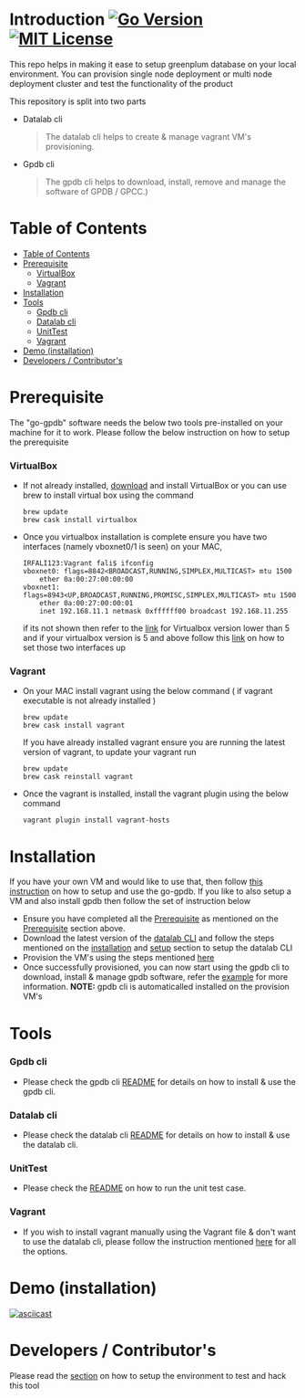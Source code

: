 # Introduction [![Go Version](https://img.shields.io/badge/go-v1.12.9-green.svg?style=flat-square)](https://golang.org/dl/) [![MIT License](https://img.shields.io/badge/License-MIT-red.svg?style=flat-square)](https://github.com/ielizaga/piv-go-gpdb/blob/master/LICENSE)

This repo helps in making it ease to setup greenplum database on your local environment. You can provision single node deployment or multi node deployment cluster and test the functionality of the product

This repository is split into two parts

+ Datalab cli 
    > The datalab cli helps to create & manage vagrant VM's provisioning.
+ Gpdb cli
    > The gpdb cli helps to download, install, remove and manage the software of GPDB / GPCC.)

    
Table of Contents
=================

   * [Table of Contents](#table-of-contents)
   * [Prerequisite](#prerequisite)
        * [VirtualBox](#virtualbox)
        * [Vagrant](#vagrant)
   * [Installation](#installation)
   * [Tools](#tools)
        * [Gpdb cli](#gpdb-cli)
        * [Datalab cli](#datalab-cli)
        * [UnitTest](#unittest)
        * [Vagrant](#vagrant-1)
   * [Demo (installation)](#demo-installation)
   * [Developers / Contributor's](#developers--contributors)


# Prerequisite

The "go-gpdb" software needs the below two tools pre-installed on your machine for it to work. Please follow the below instruction on how to setup the prerequisite

### VirtualBox

+ If not already installed, [download](http://download.virtualbox.org/virtualbox/5.1.22/VirtualBox-5.1.22-115126-OSX.dmg) and install VirtualBox or you can use brew to install virtual box using the command
    ```
    brew update
    brew cask install virtualbox
    ```
+ Once you virtualbox installation is complete ensure you have two interfaces (namely vboxnet0/1 is seen) on your MAC,
    ```
    IRFALI123:Vagrant fali$ ifconfig
    vboxnet0: flags=8842<BROADCAST,RUNNING,SIMPLEX,MULTICAST> mtu 1500
        ether 0a:00:27:00:00:00
    vboxnet1: flags=8943<UP,BROADCAST,RUNNING,PROMISC,SIMPLEX,MULTICAST> mtu 1500
        ether 0a:00:27:00:00:01
        inet 192.168.11.1 netmask 0xffffff00 broadcast 192.168.11.255
    ```
    if its not shown then refer to the [link](http://islandora.ca/content/fixing-missing-vboxnet0) for Virtualbox version lower than 5 and if your virtualbox version is 5 and above follow this [link](https://luppeng.wordpress.com/2017/07/17/enabling-virtualbox-host-only-adapter-on-mac-os-x/) on how to set those two interfaces up

### Vagrant

+ On your MAC install vagrant using the below command ( if vagrant executable is not already installed )
    ```
    brew update
    brew cask install vagrant
    ```
    If you have already installed vagrant ensure you are running the latest version of vagrant, to update your vagrant run
    ```
    brew update
    brew cask reinstall vagrant
    ```
+ Once the vagrant is installed, install the vagrant plugin using the below command

    ```
    vagrant plugin install vagrant-hosts
    ```

# Installation

If you have your own VM and would like to use that, then follow [this instruction](https://github.com/pivotal-gss/go-gpdb/blob/master/gpdb/INSTALL.md) on how to setup and use the go-gpdb. If you like to also setup a VM and also install gpdb then follow the set of instruction below

+ Ensure you have completed all the [Prerequisite](https://github.com/pivotal-gss/go-gpdb#prerequisite) as mentioned on the [Prerequisite](https://github.com/pivotal-gss/go-gpdb#prerequisite) section above.
+ Download the latest version of the [datalab CLI](https://github.com/pivotal-gss/go-gpdb/releases/latest) and follow the steps mentioned on the [installation](https://github.com/pivotal-gss/go-gpdb/tree/master/datalab#installation) and [setup](https://github.com/pivotal-gss/go-gpdb/tree/master/datalab#setup) section to setup the datalab CLI
+ Provision the VM's using the steps mentioned [here](https://github.com/pivotal-gss/go-gpdb/tree/master/datalab#create)
+ Once successfully provisioned, you can now start using the gpdb cli to download, install & manage gpdb software, refer the [example](https://github.com/pivotal-gss/go-gpdb/tree/master/gpdb#example) for more information. **NOTE:** gpdb cli is automaticalled installed on the provision VM's

# Tools
 
### Gpdb cli

+ Please check the gpdb cli [README](https://github.com/pivotal-gss/go-gpdb/blob/master/gpdb/README.md) for details on how to install & use the gpdb cli.

### Datalab cli

+ Please check the datalab cli [README](https://github.com/pivotal-gss/go-gpdb/blob/master/datalab/README.md) for details on how to install & use the datalab cli.

### UnitTest

+ Please check the [README](https://github.com/pivotal-gss/go-gpdb/blob/master/test/README.md) on how to run the unit test case.

### Vagrant 

+ If you wish to install vagrant manually using the Vagrant file & don't want to use the datalab cli, please follow the instruction mentioned [here](https://github.com/pivotal-gss/go-gpdb/tree/master/scripts/README.md) for all the options.

# Demo (installation)

 [![asciicast](https://asciinema.org/a/riz2i1xjPC0GNo0jso8V93JST.svg)](https://asciinema.org/a/riz2i1xjPC0GNo0jso8V93JST)
 
# Developers / Contributor's

Please read the [section](https://github.com/pivotal-gss/go-gpdb/blob/master/DEVLEOPER.md) on how to setup the environment to test and hack this tool
